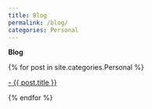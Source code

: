 ```yaml
---
title: Blog
permalink: /blog/
categories: Personal
---
```


**Blog**

<div class="content list">

  {% for post in site.categories.Personal %}
    <div class="list-item">
      <p class="list-post-title">
        <a href="{{ site.baseurl }}{{ post.url }}">- {{ post.title }}</a>
      </p>
    </div>
  {% endfor %}

</div>
